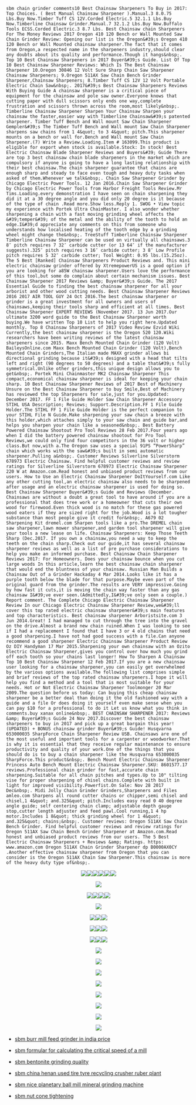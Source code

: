 
```
sbm chain grinder comments10 Best Chainsaw Sharpeners To Buy in 2017: Top Choices. ( Best Manual Chainsaw Sharpener ).Manual.3 8.0.75 Lbs.Buy Now.Timber Tuff CS 12V.Corded Electric.5 32.1.1 Lbs.Buy Now.Timberline Chainsaw Grinder.Manual.7 32.1.2 Lbs.Buy Now.Buffalo Tools ECSS.Corded Electric.3 8.7 Lbs. Best Chainsaw chain Sharpeners For The Money Reviews 2017 Oregon 410 120 Bench or Wall Mounted Saw Chain Grinder Review: Opening our list is the Oregon&#39;s Oregon 410 120 Bench or Wall Mounted chainsaw sharpener.The fact that it comes from Oregon,a respected name in the sharpeners industry,should clear any doubts about its quality and performance.Though it hangs&nbsp;. Top 10 Best Chainsaw Sharpeners in 2017 Buyer&#39;s Guide. List Of Top 10 Best Chainsaw Sharpener Reviews: Which Is The Best Chainsaw Sharpener 10.Oregon 30846 12 Volt Sure Sharp Chain Saw Sharpener Chainsaw Sharpeners; 9.Oregon 511AX Saw Chain Bench Grinder Sharpener,Chainsaw Sharpeners; 8.Timber Tuff CS 12V 12 Volt Portable Electric Chain Saw&nbsp;. 2017&#39;s Best Chainsaw Sharpeners Reviews With Buying Guide A chainsaw sharpener is a critical piece of equipment for the chainsaw and pole saw owner.Everyone knows that cutting paper with dull scissors only ends one way,complete frustration and scissors thrown across the room,most likely&nbsp;. Timberline Chainsaw Sharpener Sharpen Your Chainsaw Sharpen your chainsaw the faster,easier way with Timberline Chainsaw&#39;s patented sharpener. Timber Tuff Bench and Wall mount Saw Chain Sharpener Gempler&#39;s The Timber Tuff Bench and Wall mount Saw Chain Sharpener sharpens saw chains from 1 4&quot; to 3 4&quot; pitch.This sharpener mounts on a bench or wall for.Bench and Wall mount Saw Chain Sharpener.(7) Write a Review.Loading.Item # 163099.This product is eligible for export when stock is available.Stock: In stock! Best Electric Chainsaw Blade Sharpener Reviews and Buyers&#39; Guide There are top 3 best chainsaw chain blade sharpeners in the market which are compulsory if anyone is going to have a long lasting relationship with their best chainsaw.The chain sharpener guarantee that chains are enough sharp and steady to face even tough and heavy duty tasks when asked of them.Whenever we talk&nbsp;. Chain Saw Sharpener Grinder by Chicago Electric Power Tools. 12 Jan 2016.Chain Saw Sharpener Grinder by Chicago Electric Power Tools from Harbor Freight Tools Review.Mr Tims.Loading.every demonstration I have seen on chain sharpening they did it at a 30 degree angle and you did only 20 degree is it because of the type of chain ﻿.Read more.Show less.Reply 1. SWOG • View topic my experience with Portek Ultra ChainMaster. I also wonder whether sharpening a chain with a fast moving grinding wheel affects the &#39;temper&#39; of the metal and the ability of the tooth to hold an edge.I&#39;d appreciate any comments on this from someone who understands how localised heating of the tooth edge by a grinding wheel might change the&nbsp;. TreeStuff Timberline Chainsaw Sharpener Timberline Chainsaw Sharpener can be used on virtually all chainsaws.3 8″ pitch requires 7 32″ carbide cutter (or 13 64″ if the manufacturer suggests).325″ pitch requires 3 16″ carbide cutter; 3 8″ Low Profile pitch requires 5 32″ carbide cutter; Tool Weight: 0.95 lbs.(15.25oz). The 5 Best [Ranked] Chainsaw Sharpeners Product Reviews and. This mini electric chainsaw grinder offered by XtremepowerUS is a good option if you are looking for a85W chainsaw sharpener.Users love the performance of this tool,but some do complain about certain mechanism issues. Best Chainsaw Sharpener 2017 Reviews &amp; Buyer&#39;s Guide. The 2017 Essential Guide to finding the best chainsaw sharpener for all your arborist and other wood cutting needs. Best Chainsaw Sharpener Reviews 2016 2017 AIR TOOL GUY 24 Oct 2016.The best chainsaw sharpener or grinder is a great investment for all owners and users of chainsaws,keeping their tools sharp and efficient at all times. Best Chainsaw Sharpener EXPERT REVIEWS (November 2017. 13 Jun 2017.Our ultimate 3200 word guide to the Best Chainsaw Sharpener worth buying.We have written Top 10 List to help you right here.Updated monthly. Top 8 Chainsaw Sharpeners of 2017 Video Review Ezvid Wiki Currently,the best chainsaw sharpener is the Oregon 520 120.Wiki researchers have been writing reviews of the latest chainsaw sharpeners since 2015. Maxx Bench Mounted Chain Grinder (120 Volt) BaileysOnline.com Maxx Bench Mounted Chain Grinder (120 Volt),Bench Mounted Chain Grinders,The Italian made MAXX grinder allows bi directional grinding because it&#39;s designed with a head that tilts left and right (90 degrees to 50 degrees) and a table that&#39;s fully symmetrical.Unlike other grinders,this unique design allows you to get&nbsp;. Portek Mini Chainmaster MK2 Chainsaw Sharpener This compact,economical chainsaw sharpener is ideal for keeping your chain sharp. 10 Best Chainsaw Sharpener Reviews of 2017 Best of Machinery Unsure on the Best Chainsaw Sharpener to buy Smile,Best of Machinery has reviewed the top Sharpeners for sale,just for you.Updated: December 2017. FF 1 File Guide Holder Saw Chain Sharpener Accessory STIHL USA Description; Reviews; Support.Description.FF 1 File Guide Holder.The STIHL FF 1 File Guide Holder is the perfect companion to your STIHL File N Guide.Make sharpening your saw chain a breeze with this holder,which attaches simply to your saw chain and guide bar,and helps you sharpen your chain like a seasoned&nbsp;. Best Battery Powered Chainsaw Shootout Pro Tool Reviews 28 Feb 2017.Four years ago when I did the battery powered chainsaw shootout for Pro Tool Reviews,we could only find four competitors in the 36 volt or higher class.But now,with a.The Oregon saw uses a special 91PS “PowerSharp” chain which works with the saw&#39;s built in semi automatic sharpener.Pulling a&nbsp;. Customer Reviews Silverline Silverstorm 678973 Electric Chainsaw. Find helpful customer reviews and review ratings for Silverline Silverstorm 678973 Electric Chainsaw Sharpener 220 W at Amazon.com.Read honest and unbiased product reviews from our users. How to Use an Electric Chainsaw Sharpener DoItYourself.com Like any other cutting tool,an electric chainsaw also needs to be sharpened after usage and an electric chainsaw sharpener is used for doing so. Best Chainsaw Sharpener Buyer&#39;s Guide and Reviews (December. Chainsaws are without a doubt a great tool to have around if you are a professional that does tree work or a homeowner that cuts their own wood for firewood.Even thick wood is no match for these gas powered wood eaters if they are sized right for the job.Wood is a lot tougher substance than most people give it credit for&nbsp;. A679 02 Sharpening Kit dremel.com Sharpen tools like a pro.The DREMEL chain saw sharpener,lawn mower sharpener,and garden tool sharpener will give your tools a new lease on life. Chainsaw Sharpeners: Keep Those Teeth Sharp (Dec.2017. If you own a chainsaw,you need a way to keep the teeth on the chain sharp.Check out our guide,it has several chainsaw sharpener reviews as well as a list of pre purchase considerations to help you make an informed purchase. Best Chainsaw Chain Sharpener Reviews 2017: For Homeowners. Does your chainsaw bounce when you cut large woods In this article,learn the best chainsaw chain sharpener that would end the bluntness of your chainsaw. Russian Man Builds a Chainsaw Out of a Grinder Hackaday 4 Mar 2014.Looks like it has a purple tooth below the blade for that purpose.Maybe even part of the original guard from the grinder.The results are VERY impressive.Going by how fast it cuts,it is moving the chain way faster than any gas chainsaw I&#39;ve ever seen.(Admittedly,I&#39;ve only seen a couple.) Report comment. The Complete Chicago Electric Chainsaw Sharpener Review In our Chicago Electric Chainsaw Sharpener Review,we&#39;ll cover this top rated electric chainsaw sharpener&#39;s main features and top characteristics. Best chainsaw sharpener Arboristsite.com 3 Jun 2014.Great! I had managed to cut through the tree into the gravel on the drive.Almost a brand new chain ruined.When I was looking to see if I had a replacement I found that I have 3 or 4 old chains that need a good sharpening.I have not had good success with a file.Can anyone recommend a good sharpener Electric Chainsaw Sharpener Product Review Oz DIY Handyman 17 Mar 2015.Sharpening your own chainsaw with an Ozito Electric Chainsaw Sharpener,gives you control over how much you grind off each tooth so your chains last longer! How To Sharpen A Chainsaw Top 10 Best Chainsaw Sharpener 12 Feb 2017.If you are a new chainsaw user looking for a chainsaw sharpener,you can easily get overwhelmed by the various options available.The following list comprises simple and brief reviews of the top rated chainsaw sharpeners.I hope it will help you find a method and a tool that is most suitable for your needs. Hot or Not Electric Chainsaw Sharpener Toolmonger 20 Mar 2009.The question before us today: Can buying this cheap chainsaw sharpener be a better deal than doing it the old fashioned way with a guide and a file Or does doing it yourself even make sense when you can pay $10 for a professional to do it Let us know what you think in comments.buy xanax online&nbsp;. BEST CHAINSAW SHARPENER 2017: Reviews &amp; Buyer&#39;s Guide 24 Nov 2017.Discover the best chainsaw sharpeners to buy in 2017 and pick up a great bargain this year! (UPDATED) + BONUS chainsaw grinder Buyer&#39;s Guide! Husqvarna 653000035 SharpForce Chain Sharpener Review USB. Chainsaws are one of the most useful and important tools for a carpenter or woodworker.That is why it is essential that they receive regular maintenance to ensure productivity and quality of your work.One of the things that you should do is to buy a chain sharpener like the Husqvarna 653000035 SharpForce.This product&nbsp;. Bench Mount Electric Chainsaw Sharpener Princess Auto Bench Mount Electric Chainsaw Sharpener.SKU: 8601577.17 reviews.Professional chain grinder for fast,accurate chain sharpening.Suitable for all chain pitches and types.Up to 10° tilting vise for proper sharpening of chisel chains.Complete with built in light for improved visibility.Powerfist.On Sale: Nov 28 2017 Dec&nbsp;. Midi Jolly Chain Grinder Grinders,Sharpeners and Files amleo.com Sharpens all round cutter chains or chipper,semi chisel and chisel,1 4&quot; and.325&quot; pitch.Includes easy read 0 40 degree angle guide; self centering chain clamp; adjustable depth gauge stop,cutter length adjuster and feed pawl.Cool running,1 4 hp motor.Includes 1 8&quot; thick grinding wheel for 1 4&quot; and.325&quot; chains;&nbsp;. Customer reviews: Oregon 511AX Saw Chain Bench Grinder. Find helpful customer reviews and review ratings for Oregon 511AX Saw Chain Bench Grinder Sharpener at Amazon.com.Read honest and unbiased product reviews from our users. The 5 Best Electric Chainsaw Sharpeners + Reviews &amp; Ratings. https: www.amazon.com Oregon 511AX Chain Grinder Sharpener dp B0000AX0CY .Another effective chainsaw sharpener from Oregon that you can consider is the Oregon 511AX Chain Saw Sharpener.This chainsaw is more of the heavy duty type of&nbsp;. 
```

<div align="center">
  
<a rel="nofollow" href="https://m.shibang-china.com?f=github&k=sbm+chain+grinder+comments"><img src="https://static.shibang-china.com/en/l.png"></a><img src="https://static.shibang-china.com/en/hw.png"><a rel="nofollow" href="https://m.shibang-china.com/product/?f=github&k=sbm+chain+grinder+comments"><img src="https://static.shibang-china.com/en/p.png"></a><a rel="nofollow" href="https://m.shibang-china.com/cases/?f=github&k=sbm+chain+grinder+comments"><img src="https://static.shibang-china.com/en/c.png"></a><a rel="nofollow" href="https://m.shibang-china.com/news/?f=github&k=sbm+chain+grinder+comments"><img src="https://static.shibang-china.com/en/n.png"></a><a rel="nofollow" href="https://m.shibang-china.com?f=github&k=sbm+chain+grinder+comments"><img src="https://static.shibang-china.com/en/m.png"></a>

<a rel="nofollow" href="https://m.shibang-china.com/product/?f=github&k=sbm+chain+grinder+comments"><img src="https://static.shibang-china.com/en/b.jpg"></a>
  
<a rel="nofollow" href="https://m.shibang-china.com/solution-aggregate.html?f=github&k=sbm+chain+grinder+comments"><img src="https://static.shibang-china.com/en/a.jpg"></a><a rel="nofollow" href="https://m.shibang-china.com/solution-mine.html?f=github&k=sbm+chain+grinder+comments"><img src="https://static.shibang-china.com/en/m.jpg"></a><a rel="nofollow" href="https://m.shibang-china.com/solution-mill.html?f=github&k=sbm+chain+grinder+comments"><img src="https://static.shibang-china.com/en/g.jpg"></a><a rel="nofollow" href="https://m.shibang-china.com/solution-epc.html?f=github&k=sbm+chain+grinder+comments"><img src="https://static.shibang-china.com/en/e.jpg"></a>

<a rel="nofollow" href="https://m.shibang-china.com/product/?f=github&k=sbm+chain+grinder+comments"><img src="https://static.shibang-china.com/en/a-p.png"></a>

<a rel="nofollow" href="https://m.shibang-china.com/product/crusher/c6x.html?f=github&k=sbm+chain+grinder+comments"><img src="https://static.shibang-china.com/en/j.jpg"></a><a rel="nofollow" href="https://m.shibang-china.com/product/crusher/ci5x.html?f=github&k=sbm+chain+grinder+comments"><img src="https://static.shibang-china.com/en/i.jpg"></a><a rel="nofollow" href="https://m.shibang-china.com/product/crusher/hst.html?f=github&k=sbm+chain+grinder+comments"><img src="https://static.shibang-china.com/en/c.jpg"></a>

<a rel="nofollow" href="https://m.shibang-china.com/product/mill/mtw.html?f=github&k=sbm+chain+grinder+comments"><img src="https://static.shibang-china.com/en/mtw.jpg"></a><a rel="nofollow" href="https://m.shibang-china.com/product/mill/scm.html?f=github&k=sbm+chain+grinder+comments"><img src="https://static.shibang-china.com/en/scm.jpg"></a><a rel="nofollow" href="https://m.shibang-china.com/product/mill/lm.html?f=github&k=sbm+chain+grinder+comments"><img src="https://static.shibang-china.com/en/lm.jpg"></a>

<a rel="nofollow" href="https://m.shibang-china.com/product/sand/vsi6x.html?f=github&k=sbm+chain+grinder+comments"><img src="https://static.shibang-china.com/en/6x.jpg"></a><a rel="nofollow" href="https://m.shibang-china.com/product/sand/vu.html?f=github&k=sbm+chain+grinder+comments"><img src="https://static.shibang-china.com/en/vu.jpg"></a><a rel="nofollow" href="https://m.shibang-china.com/product/mobile/klun.html?f=github&k=sbm+chain+grinder+comments"><img src="https://static.shibang-china.com/en/k.jpg"></a>

<a rel="nofollow" href="https://m.shibang-china.com/cases/?f=github&k=sbm+chain+grinder+comments"><img src="https://static.shibang-china.com/en/case.png"></a>

<a rel="nofollow" href="https://m.shibang-china.com/cases/aggregate/202.html?f=github&k=sbm+chain+grinder+comments"><img src="https://static.shibang-china.com/en/c-1.jpg"></a>

<a rel="nofollow" href="https://m.shibang-china.com/cases/aggregate/203.html?f=github&k=sbm+chain+grinder+comments"><img src="https://static.shibang-china.com/en/c-2.jpg"></a>

<a rel="nofollow" href="https://m.shibang-china.com/cases/mill/123.html?f=github&k=sbm+chain+grinder+comments"><img src="https://static.shibang-china.com/en/c-3.jpg"></a>

<a rel="nofollow" href="https://m.shibang-china.com/contact_us.html?f=github&k=sbm+chain+grinder+comments"><img src="https://static.shibang-china.com/en/contact.png"></a>

<a rel="nofollow" href="https://swt.shibang-china.com/?f=github&k=sbm+chain+grinder+comments"><img src="https://static.shibang-china.com/en/chat.png"></a>

<a rel="nofollow" href="https://whatsapp.shibangsoft.com/WhatsApp.php?f=github&k=sbm+chain+grinder+comments"><img src="https://static.shibang-china.com/en/whatsapp.png"></a>

<a rel="nofollow" href="https://m.shibang-china.com/?f=github&k=sbm+chain+grinder+comments"><img src="https://static.shibang-china.com/en/website.png"></a>

</div>


* [sbm burr mill feed grinder in india price](sbm%20burr%20mill%20feed%20grinder%20in%20india%20price.md)

* [sbm formular for calculating the critical speed of a mill](sbm%20formular%20for%20calculating%20the%20critical%20speed%20of%20a%20mill.md)

* [sbm bentonite grinding quality](sbm%20bentonite%20grinding%20quality.md)

* [sbm china henan used tire tyre recycling crusher ruber plant](sbm%20china%20henan%20used%20tire%20tyre%20recycling%20crusher%20ruber%20plant.md)

* [sbm nice planetary ball mill mineral grinding machine](sbm%20nice%20planetary%20ball%20mill%20mineral%20grinding%20machine.md)

* [sbm nut cone tightening](sbm%20nut%20cone%20tightening.md)